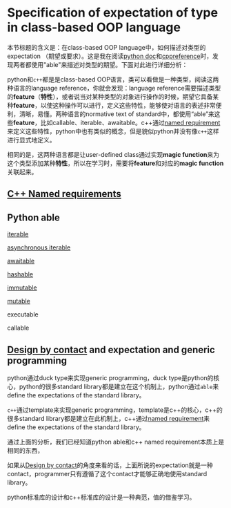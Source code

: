 # Specification of expectation of type in class-based OOP language

本节标题的含义是：在class-based OOP language中，如何描述对类型的expectation （期望或要求）。这是我在阅读[python doc](https://docs.python.org/3/)和[cppreference](https://en.cppreference.com/w/cpp/named_req)时，发现两者都使用"able"来描述对类型的期望。下面对此进行详细分析：

python和`c++`都是是class-based OOP语言，类可以看做是一种类型，阅读这两种语言的language reference，你就会发现：language reference需要描述类型的**feature**（**特性**），或者说当对某种类型的对象进行操作的时候，期望它具备某种**feature**，以使这种操作可以进行，定义这些特性，能够使对语言的表述非常便利，清晰，易懂。两种语言的normative text of standard中，都使用“able”来这些**feature**，比如callable、iterable、awaitable。c++通过[named requirement](https://en.cppreference.com/w/cpp/named_req)来定义这些特性，python中也有类似的概念，但是貌似python并没有像`c++`这样进行显式地定义。

相同的是，这两种语言都是让user-defined class通过实现**magic function**来为这个类型添加某种**特性**，所以在学习时，需要将**feature**和对应的**magic function**关联起来。



## [C++ Named requirements](https://en.cppreference.com/w/cpp/named_req)



## Python able

[iterable](https://docs.python.org/3/glossary.html#term-iterable)

[asynchronous iterable](https://docs.python.org/3/glossary.html#term-asynchronous-iterable)

[awaitable](https://docs.python.org/3/glossary.html#term-awaitable) 

[hashable](https://docs.python.org/3/glossary.html#term-hashable)

[immutable](https://docs.python.org/3/glossary.html#term-immutable)

[mutable](https://docs.python.org/3/glossary.html#term-mutable)

executable 

callable 

## [Design by contact](https://en.wikipedia.org/wiki/Design_by_contract) and expectation and generic programming

python通过duck type来实现generic programming，duck type是python的核心，python的很多standard library都是建立在这个机制上，python通过`able`来define the expectations of the standard library。

`c++`通过template来实现generic programming，template是c++的核心，c++的很多standard library都是建立在此机制上，c++通过[named requirement](https://en.cppreference.com/w/cpp/named_req)来define the expectations of the standard library。

通过上面的分析，我们已经知道python able和c++ named requirement本质上是相同的东西，

如果从[Design by contact](https://en.wikipedia.org/wiki/Design_by_contract)的角度来看的话，上面所说的expectation就是一种contact，programmer只有遵循了这个contact才能够正确地使用standard library。



python标准库的设计和c++标准库的设计是一种典范，值的借鉴学习。
